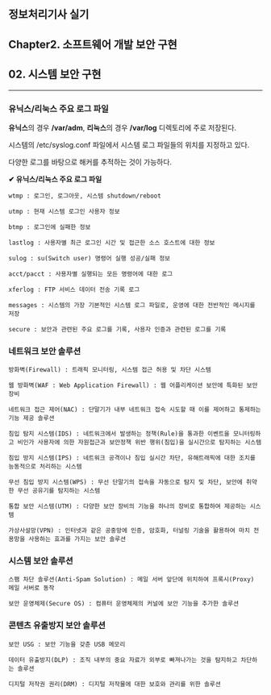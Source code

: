 ## 정보처리기사 실기

## Chapter2. 소프트웨어 개발 보안 구현

## 02. 시스템 보안 구현

<hr>

### 유닉스/리눅스 주요 로그 파일

**유닉스**의 경우 **/var/adm**, **리눅스**의 경우 **/var/log** 디렉토리에 주로 저장된다.

시스템의 /etc/syslog.conf 파일에서 시스템 로그 파일들의 위치를 지정하고 있다.

다양한 로그를 바탕으로 해커를 추적하는 것이 가능하다.

**✔ 유닉스/리눅스 주요 로그 파일**

```
wtmp : 로그인, 로그아웃, 시스템 shutdown/reboot

utmp : 현재 시스템 로그인 사용자 정보

btmp : 로그인에 실패한 정보

lastlog : 사용자별 최근 로그인 시간 및 접근한 소스 호스트에 대한 정보

sulog : su(Switch user) 명령어 실행 성공/실패 정보

acct/pacct : 사용자별 실행되는 모든 명령어에 대한 로그

xferlog : FTP 서비스 데이터 전송 기록 로그

messages : 시스템의 가장 기본적인 시스템 로그 파일로, 운영에 대한 전반적인 메시지를 저장

secure : 보안과 관련된 주요 로그를 기록, 사용자 인증과 관련된 로그를 기록
```

### 네트워크 보안 솔루션

```
방화벽(Firewall) : 트래픽 모니터링, 시스템 접근 허용 및 차단 시스템

웹 방화벽(WAF : Web Application Firewall) : 웹 어플리케이션 보안에 특화된 보안 장비

네트워크 접근 제어(NAC) : 단말기가 내부 네트워크 접속 시도할 때 이를 제어하고 통제하는 기능 제공 솔루션

침입 탐지 시스템(IDS) : 네트워크에서 발생하는 정책(Rule)을 통과한 이벤트을 모니터링하고 비인가 사용자에 의한 자원접근과 보안정책 위반 행위(침입)을 실시간으로 탐지하는 시스템

침입 방지 시스템(IPS) : 네트워크 공격이나 침입 실시간 차단, 유해트래픽에 대한 조치를 능동적으로 처리하는 시스템

무선 침입 방지 시스템(WPS) : 무선 단말기의 접속을 자동으로 탐지 및 차단, 보안에 취약한 무선 공유기를 탐지하는 시스템

통합 보안 시스템(UTM) : 다양한 보안 장비의 기능을 하나의 장비로 통합하여 제공하는 시스템

가상사설망(VPN) : 인터넷과 같은 공중망에 인증, 암호화, 터널링 기술을 활용하여 마치 전용망을 사용하는 효과를 가지는 보안 솔루션
```

### 시스템 보안 솔루션

```
스팸 차단 솔루션(Anti-Spam Solution) : 메일 서버 앞단에 위치하여 프록시(Proxy) 메일 서버로 동작

보안 운영체제(Secure OS) : 컴퓨터 운영체제의 커널에 보안 기능을 추가한 솔루션
```

### 콘텐츠 유출방지 보안 솔루션

```
보안 USG : 보안 기능을 갖춘 USB 메모리

데이터 유출방지(DLP) : 조직 내부의 중요 자료가 외부로 빠져나가는 것을 탐지하고 차단하는 솔루션

디지털 저작권 권리(DRM) : 디지털 저작물에 대한 보호와 관리를 위한 솔루션
```